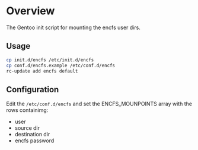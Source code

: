 # Overview

The Gentoo init script for mounting the encfs user dirs.

## Usage

```bash
cp init.d/encfs /etc/init.d/encfs
cp conf.d/encfs.example /etc/conf.d/encfs
rc-update add encfs default
```

## Configuration

Edit the `/etc/conf.d/encfs` and set the ENCFS_MOUNPOINTS array with the rows containimg:
* user
* source dir
* destination dir
* encfs password
